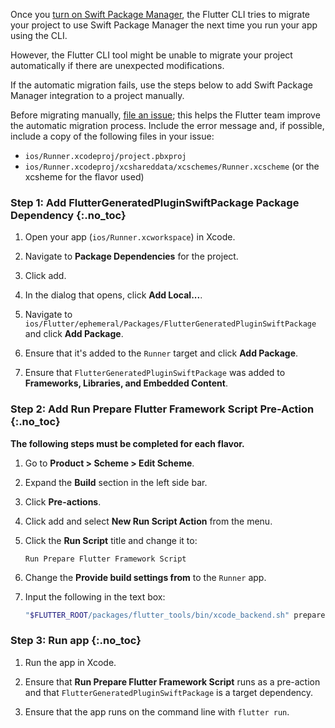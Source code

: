 Once you [turn on Swift Package Manager][], the Flutter CLI tries to migrate
your project to use Swift Package Manager the next time you run your app
using the CLI.

However, the Flutter CLI tool might be unable to migrate your project
automatically if there are unexpected modifications.

If the automatic migration fails, use the steps below to add Swift Package
Manager integration to a project manually.

Before migrating manually, [file an issue][]; this helps the Flutter team
improve the automatic migration process.
Include the error message and, if possible, include a copy of
the following files in your issue:

* `ios/Runner.xcodeproj/project.pbxproj`
* `ios/Runner.xcodeproj/xcshareddata/xcschemes/Runner.xcscheme`
   (or the xcsheme for the flavor used)

### Step 1: Add FlutterGeneratedPluginSwiftPackage Package Dependency {:.no_toc}

1. Open your app (`ios/Runner.xcworkspace`) in Xcode.
1. Navigate to **Package Dependencies** for the project.

   <DashImage image="development/packages-and-plugins/swift-package-manager/package-dependencies.png" caption="The project's package dependencies" />

1. Click <span class="material-symbols" translate="no">add</span>.
1. In the dialog that opens, click **Add Local...**.
1. Navigate to `ios/Flutter/ephemeral/Packages/FlutterGeneratedPluginSwiftPackage`
   and click **Add Package**.
1. Ensure that it's added to the `Runner` target and click **Add Package**.

   <DashImage image="development/packages-and-plugins/swift-package-manager/choose-package-products.png" caption="Ensure that the package is added to the `Runner` target" />

1. Ensure that `FlutterGeneratedPluginSwiftPackage` was added to **Frameworks,
   Libraries, and Embedded Content**.

   <DashImage image="development/packages-and-plugins/swift-package-manager/add-generated-framework.png" caption="Ensure that `FlutterGeneratedPluginSwiftPackage` was added to **Frameworks, Libraries, and Embedded Content**" />

### Step 2: Add Run Prepare Flutter Framework Script Pre-Action {:.no_toc}

**The following steps must be completed for each flavor.**

1. Go to **Product > Scheme > Edit Scheme**.
1. Expand the **Build** section in the left side bar.
1. Click **Pre-actions**.
1. Click <span class="material-symbols" translate="no">add</span> and
   select **New Run Script Action** from the menu.
1. Click the **Run Script** title and change it to:

   ```plaintext
   Run Prepare Flutter Framework Script
   ```

1. Change the **Provide build settings from** to the `Runner` app.
1. Input the following in the text box:

   ```sh
   "$FLUTTER_ROOT/packages/flutter_tools/bin/xcode_backend.sh" prepare
   ```

   <DashImage image="development/packages-and-plugins/swift-package-manager/add-flutter-pre-action.png" caption="Add **Run Prepare Flutter Framework Script** build pre-action" />

### Step 3: Run app {:.no_toc}

1. Run the app in Xcode.
1. Ensure that  **Run Prepare Flutter Framework Script** runs as a pre-action
   and that `FlutterGeneratedPluginSwiftPackage` is a target dependency.

   <DashImage image="development/packages-and-plugins/swift-package-manager/flutter-pre-action-build-log.png" caption="Ensure **Run Prepare Flutter Framework Script** runs as a pre-action" />

1. Ensure that the app runs on the command line with `flutter run`.

[turn on Swift Package Manager]: /packages-and-plugins/swift-package-manager/for-app-developers/#how-to-turn-on-swift-package-manager
[file an issue]: {{site.github}}/flutter/flutter/issues/new?template=2_bug.yml
